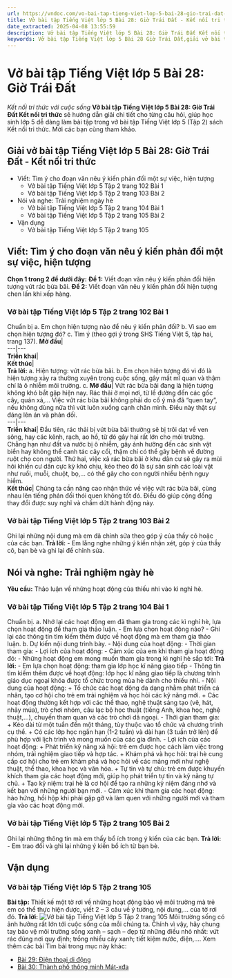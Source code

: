 ```yaml
---
url: https://vndoc.com/vo-bai-tap-tieng-viet-lop-5-bai-28-gio-trai-dat-339903
title: Vở bài tập Tiếng Việt lớp 5 Bài 28: Giờ Trái Đất - Kết nối tri thức với cuộc sống - VnDoc.com
date_extracted: 2025-04-08 13:55:59
description: Vở bài tập Tiếng Việt lớp 5 Bài 28: Giờ Trái Đất Kết nối tri thức được biên soạn nhằm giúp các em HS nhanh chóng hiểu bài và đạt kết quả tốt trong học tập môn Tiếng Việt lớp 5 sách Kết nối tri thức mới.
keywords: Vở bài tập Tiếng Việt lớp 5 Bài 28 Giờ Trái Đất,giải vở bài tập tiếng việt 5 kết nối bài 28 tập 2,giải vbt tiếng tiếng 5 kết nối trang 102 tập 2,giải vbt tiếng việt 5 kết nối Giờ Trái Đất,vbt tiếng việt 5 kết nối tập 2,bài 28 Giờ Trái Đất
---
```


# Vở bài tập Tiếng Việt lớp 5 Bài 28: Giờ Trái Đất
 _Kết nối tri thức với cuộc sống_
**Vở bài tập Tiếng Việt lớp 5 Bài 28: Giờ Trái Đất Kết nối tri thức** sẽ hướng dẫn giải chi tiết cho từng câu hỏi, giúp học sinh lớp 5 dễ dàng làm bài tập trong vở bài tập Tiếng Việt lớp 5 \(Tập 2\)  sách Kết nối tri thức. Mời các bạn cùng tham khảo.
## Giải vở bài tập Tiếng Việt lớp 5 Bài 28: Giờ Trái Đất - Kết nối tri thức
  * Viết: Tìm ý cho đoạn văn nêu ý kiến phản đối một sự việc, hiện tượng
    * Vở bài tập Tiếng Việt lớp 5 Tập 2 trang 102 Bài 1
    * Vở bài tập Tiếng Việt lớp 5 Tập 2 trang 103 Bài 2
  * Nói và nghe: Trải nghiệm ngày hè
    * Vở bài tập Tiếng Việt lớp 5 Tập 2 trang 104 Bài 1
    * Vở bài tập Tiếng Việt lớp 5 Tập 2 trang 105 Bài 2
  * Vận dụng
    * Vở bài tập Tiếng Việt lớp 5 Tập 2 trang 105

## Viết: Tìm ý cho đoạn văn nêu ý kiến phản đối một sự việc, hiện tượng
**Chọn 1 trong 2 đề dưới đây:**
**Đề 1:** Viết đoạn văn nêu ý kiến phản đối hiện tượng vứt rác bừa bãi.
**Đề 2:** Viết đoạn văn nêu ý kiến phản đối hiện tượng chen lấn khi xếp hàng.
### Vở bài tập Tiếng Việt lớp 5 Tập 2 trang 102 Bài 1
Chuẩn bị
a. Em chọn hiện tượng nào để nêu ý kiến phản đối?
b. Vì sao em chọn hiện tượng đó?
c. Tìm ý \(theo gợi ý trong SHS Tiếng Việt 5, tập hai, trang 137\).
**Mở đầu**|   
---|---  
**Triển khai**|   
**Kết thúc**|   
**Trả lời:**
a. Hiện tượng: vứt rác bừa bãi.
b. Em chọn hiện tượng đó vì đó là hiện tượng xảy ra thường xuyên trong cuộc sống, gây mất mĩ quan và thậm chí là ô nhiễm môi trường.
c.
**Mở đầu**|  Vứt rác bừa bãi đang là hiện tượng không khó bắt gặp hiện nay. Rác thải ở mọi nơi, từ lề đường đến các gốc cây, quán xá,… Việc vứt rác bừa bãi không phải do cố ý mà đã “quen tay”, nếu không dùng nữa thì vứt luôn xuống cạnh chân mình. Điều này thật sự đáng lên án và phản đối.  
---|---  
**Triển khai**|  Đầu tiên, rác thải bị vứt bừa bãi thường sẽ bị trôi dạt về ven sông, hay các kênh, rạch, ao hồ, từ đó gây hại rất lớn cho môi trường. Chẳng hạn như đất và nước bị ô nhiễm, gây ảnh hưởng đến các sinh vật biển hay không thể canh tác cây cối, thậm chí có thể gây bệnh về đường ruột cho con người. Thứ hai, việc xả rác bừa bãi ở khu dân cư sẽ gây ra mùi hôi khiến cư dân cực kỳ khó chịu, kéo theo đó là sự sản sinh các loài vật như ruồi, muỗi, chuột, bọ,… có thể gây cho con người nhiều bệnh nguy hiểm.  
**Kết thúc**|  Chúng ta cần nâng cao nhận thức về việc vứt rác bừa bãi, cùng nhau lên tiếng phản đối thói quen không tốt đó. Điều đó giúp cộng đồng thay đổi được suy nghĩ và chấm dứt hành động này.  
### Vở bài tập Tiếng Việt lớp 5 Tập 2 trang 103 Bài 2
Ghi lại những nội dung mà em đã chỉnh sửa theo góp ý của thầy cô hoặc của các bạn.
**Trả lời:**
\- Em lắng nghe những ý kiến nhận xét, góp ý của thầy cô, bạn bè và ghi lại để chỉnh sửa.
## Nói và nghe: Trải nghiệm ngày hè
**Yêu cầu:** Thảo luận về những hoạt động của thiếu nhi vào kì nghỉ hè.
### Vở bài tập Tiếng Việt lớp 5 Tập 2 trang 104 Bài 1
Chuẩn bị.
a. Nhớ lại các hoạt động em đã tham gia trong các kì nghỉ hè, lựa chọn hoạt động để tham gia thảo luận.
\- Em lựa chọn hoạt động nào?
\- Ghi lại các thông tin tìm kiếm thêm được về hoạt động mà em tham gia thảo luận.
b. Dự kiến nội dung trình bày.
\- Nội dung của hoạt động:
\- Thời gian tham gia:
\- Lợi ích của hoạt động:
\- Cảm xúc của em khi tham gia hoạt động đó:
\- Những hoạt động em mong muốn tham gia trong kì nghỉ hè sắp tới:
**Trả lời:**
\- Em lựa chọn hoạt động: tham gia lớp học kĩ năng giao tiếp
\- Thông tin tìm kiếm thêm được về hoạt động: lớp học kĩ năng giao tiếp là chương trình giáo dục ngoại khóa được tổ chức trong mùa hè dành cho thiếu nhi.
\- Nội dung của hoạt động:
\+ Tổ chức các hoạt động đa dạng nhằm phát triển cá nhân, tạo cơ hội cho trẻ em trải nghiệm và học hỏi các kỹ năng mới.
\+ Các hoạt động thường kết hợp với các thể thao, nghệ thuật sáng tạo \(vẽ, hát, nhảy múa\), trò chơi nhóm, câu lạc bộ học thuật \(tiếng Anh, khoa học, nghệ thuật,...\), chuyến tham quan và các trò chơi dã ngoại.
\- Thời gian tham gia:
\+ Kéo dài từ một tuần đến một tháng, tùy thuộc vào tổ chức và chương trình cụ thể.
\+ Có các lớp học ngắn hạn \(1-2 tuần\) và dài hạn \(3 tuần trở lên\) để phù hợp với lịch trình và mong muốn của các gia đình.
\- Lợi ích của các hoạt động:
\+ Phát triển kỹ năng xã hội: trẻ em được học cách làm việc trong nhóm, trải nghiệm giao tiếp và hợp tác.
\+ Khám phá và học hỏi: trại hè cung cấp cơ hội cho trẻ em khám phá và học hỏi về các mảng mới như nghệ thuật, thể thao, khoa học và văn hóa.
\+ Tự tin và tự chủ: trẻ em được khuyến khích tham gia các hoạt động mới, giúp họ phát triển tự tin và kỹ năng tự chủ.
\+ Tạo kỷ niệm: trại hè là cơ hội để tạo ra những kỷ niệm đáng nhớ và kết bạn với những người bạn mới.
\- Cảm xúc khi tham gia các hoạt động: hào hứng, hồi hộp khi phải gặp gỡ và làm quen với những người mới và tham gia vào các hoạt động mới.
### Vở bài tập Tiếng Việt lớp 5 Tập 2 trang 105 Bài 2
Ghi lại những thông tin mà em thấy bổ ích trong ý kiến của các bạn.
**Trả lời:**
\- Em trao đổi và ghi lại những ý kiến bổ ích từ bạn bè.
## Vận dụng
### Vở bài tập Tiếng Việt lớp 5 Tập 2 trang 105
**Bài tập:** Thiết kế một tờ rơi về những hoạt động bảo vệ môi trường mà trẻ em có thể thực hiện được, viết 2 – 3 câu về ý tưởng, nội dung,... của tờ rơi đó.
**Trả lời:**
![Vở bài tập Tiếng Việt lớp 5 Tập 2 trang 105](https://i.vdoc.vn/data/image/2025/04/01/vbt-tv5-kntt-bai-28-gio-trai-dat-1.jpg)
Môi trường sống có ảnh hưởng rất lớn tới cuộc sống của mỗi chúng ta. Chính vì vậy, hãy chung tay bảo vệ môi trường sống xanh – sạch – đẹp từ những điều nhỏ nhất: vứt rác đúng nơi quy định; trồng nhiều cây xanh; tiết kiệm nước, điện,….
Xem thêm các bài Tìm bài trong mục này khác:
  * [Bài 29: Điện thoại di động](</vo-bai-tap-tieng-viet-lop-5-bai-29-dien-thoai-di-dong-339914>)
  * [Bài 30: Thành phố thông minh Mát-xđa](</vo-bai-tap-tieng-viet-lop-5-bai-30-thanh-pho-thong-minh-mat-xda-339915>)

